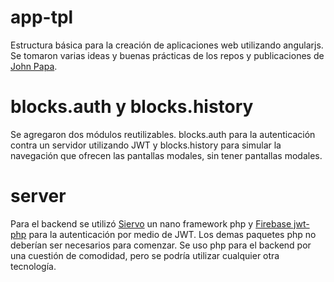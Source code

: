 # app-tpl
Estructura básica para la creación de aplicaciones web utilizando angularjs. Se tomaron varias ideas y buenas prácticas de los repos y publicaciones de [John Papa](https://github.com/johnpapa).

# blocks.auth y blocks.history
Se agregaron dos módulos reutilizables. blocks.auth para la autenticación contra un servidor utilizando JWT y blocks.history para simular la navegación que ofrecen las pantallas modales, sin tener pantallas modales.

# server
Para el backend se utilizó [Siervo](https://github.com/gringonivoli/siervo) un nano framework php y [Firebase jwt-php](https://github.com/firebase/php-jwt) para la autenticación por medio de JWT. Los demas paquetes php no deberían ser necesarios para comenzar. Se uso php para el backend por una cuestión de comodidad, pero se podría utilizar cualquier otra tecnología. 